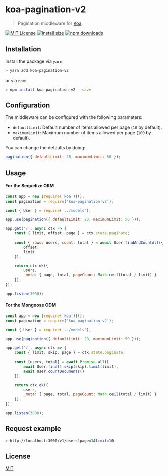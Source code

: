 # koa-pagination-v2

> Pagination middleware for [Koa](https://github.com/koajs/koa).


[![MIT License][license-badge]][license-url]
[![install size][install_size-badge]][install_size-url]
[![npm downloads][npm_download-badge]][npm_download-url]


## Installation

Install the package via `yarn`:

```sh
> yarn add koa-pagination-v2
```

or via `npm`:

```sh
> npm install koa-pagination-v2 --save
```

## Configuration

The middleware can be configured with the following parameters:

- `defaultLimit`: Default number of items allowed per page (`10` by default).
- `maximumLimit`: Maximum number of items allowed per page (`100` by default).

You can change the defaults by doing:

```javascript
pagination({ defaultLimit: 20, maximumLimit: 50 });
```

## Usage

#### For the Sequelize ORM
```javascript
const app = new (require('koa'))();
const pagination = require('koa-pagination-v2');

const { User } = require('../models');

app.use(pagination({ defaultLimit: 20, maximumLimit: 50 }));

app.get('/', async ctx => {
    const { limit, offset, page } = ctx.state.paginate;

    const { rows: users, count: total } = await User.findAndCountAll({
        offset,
        limit
    });

    return ctx.ok({
        users,
        _meta: { page, total, pageCount: Math.ceil(total / limit) }
    });
});

app.listen(3000);
```
#### For the Mongoose ODM
```javascript
const app = new (require('koa'))();
const pagination = require('koa-pagination-v2');

const { User } = require('../models');

app.use(pagination({ defaultLimit: 20, maximumLimit: 50 }));

app.get('/', async ctx => {
    const { limit, skip, page } = ctx.state.paginate;

    const [users, total] = await Promise.all([
        await User.find().skip(skip).limit(limit),
        await User.countDocuments()
    ]);

    return ctx.ok({
        users,
        _meta: { page, total, pageCount: Math.ceil(total / limit) }
    });
});

app.listen(3000);
```

## Request example

```sh
> http://localhost:3000/v1/users?page=1&limit=10
```

## License

[MIT][license-url]

[license-badge]:https://img.shields.io/github/license/othneildrew/Best-README-Template.svg?style=flat
[license-url]:https://github.com/ArtashMardoyan/koa-pagination/blob/master/LICENSE
[install_size-badge]:https://packagephobia.com/badge?p=koa-pagination-v2&style=flat
[install_size-url]:https://packagephobia.now.sh/result?p=koa-pagination-v2
[npm_download-badge]:https://img.shields.io/npm/dm/koa-pagination-v2.svg?style=flat
[npm_download-url]:http://npm-stat.com/charts.html?package=koa-pagination-v2
